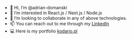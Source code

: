 - 👋 Hi, I’m @adrian-domanski
- 👀 I’m interested in React.js / Next.js / Node.js
- 💞️ I’m looking to collaborate in any of above technologies.
- 📫 You can reach out to me through my [LinkedIn](https://www.linkedin.com/in/adrian-doma%C5%84ski-dev/)
- 💻 Here is my portfolio [kodario.pl](https://kodario.pl/)
<!---
adrian-domanski/adrian-domanski is a ✨ special ✨ repository because its `README.md` (this file) appears on your GitHub profile.
You can click the Preview link to take a look at your changes.
--->
